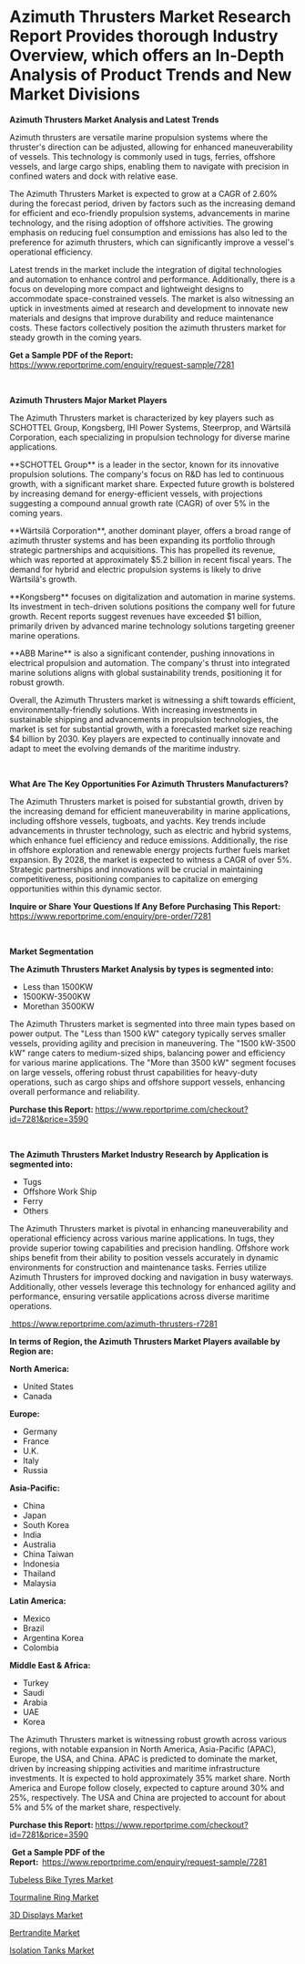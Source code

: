 <p><h1>Azimuth Thrusters Market Research Report Provides thorough Industry Overview, which offers an In-Depth Analysis of Product Trends and New Market Divisions</h1></p><p><strong>Azimuth Thrusters Market Analysis and Latest Trends</strong></p>
<p><p>Azimuth thrusters are versatile marine propulsion systems where the thruster's direction can be adjusted, allowing for enhanced maneuverability of vessels. This technology is commonly used in tugs, ferries, offshore vessels, and large cargo ships, enabling them to navigate with precision in confined waters and dock with relative ease. </p><p>The Azimuth Thrusters Market is expected to grow at a CAGR of 2.60% during the forecast period, driven by factors such as the increasing demand for efficient and eco-friendly propulsion systems, advancements in marine technology, and the rising adoption of offshore activities. The growing emphasis on reducing fuel consumption and emissions has also led to the preference for azimuth thrusters, which can significantly improve a vessel's operational efficiency. </p><p>Latest trends in the market include the integration of digital technologies and automation to enhance control and performance. Additionally, there is a focus on developing more compact and lightweight designs to accommodate space-constrained vessels. The market is also witnessing an uptick in investments aimed at research and development to innovate new materials and designs that improve durability and reduce maintenance costs. These factors collectively position the azimuth thrusters market for steady growth in the coming years.</p></p>
<p><strong>Get a Sample PDF of the Report:&nbsp;</strong> <a href="https://www.reportprime.com/enquiry/request-sample/7281">https://www.reportprime.com/enquiry/request-sample/7281</a></p>
<p>&nbsp;</p>
<p><strong>Azimuth Thrusters Major Market Players</strong></p>
<p><p>The Azimuth Thrusters market is characterized by key players such as SCHOTTEL Group, Kongsberg, IHI Power Systems, Steerprop, and Wärtsilä Corporation, each specializing in propulsion technology for diverse marine applications. </p><p>**SCHOTTEL Group** is a leader in the sector, known for its innovative propulsion solutions. The company's focus on R&D has led to continuous growth, with a significant market share. Expected future growth is bolstered by increasing demand for energy-efficient vessels, with projections suggesting a compound annual growth rate (CAGR) of over 5% in the coming years.</p><p>**Wärtsilä Corporation**, another dominant player, offers a broad range of azimuth thruster systems and has been expanding its portfolio through strategic partnerships and acquisitions. This has propelled its revenue, which was reported at approximately $5.2 billion in recent fiscal years. The demand for hybrid and electric propulsion systems is likely to drive Wärtsilä's growth.</p><p>**Kongsberg** focuses on digitalization and automation in marine systems. Its investment in tech-driven solutions positions the company well for future growth. Recent reports suggest revenues have exceeded $1 billion, primarily driven by advanced marine technology solutions targeting greener marine operations.</p><p>**ABB Marine** is also a significant contender, pushing innovations in electrical propulsion and automation. The company's thrust into integrated marine solutions aligns with global sustainability trends, positioning it for robust growth. </p><p>Overall, the Azimuth Thrusters market is witnessing a shift towards efficient, environmentally-friendly solutions. With increasing investments in sustainable shipping and advancements in propulsion technologies, the market is set for substantial growth, with a forecasted market size reaching $4 billion by 2030. Key players are expected to continually innovate and adapt to meet the evolving demands of the maritime industry.</p></p>
<p>&nbsp;</p>
<p><strong>What Are The Key Opportunities For Azimuth Thrusters Manufacturers?</strong></p>
<p><p>The Azimuth Thrusters market is poised for substantial growth, driven by the increasing demand for efficient maneuverability in marine applications, including offshore vessels, tugboats, and yachts. Key trends include advancements in thruster technology, such as electric and hybrid systems, which enhance fuel efficiency and reduce emissions. Additionally, the rise in offshore exploration and renewable energy projects further fuels market expansion. By 2028, the market is expected to witness a CAGR of over 5%. Strategic partnerships and innovations will be crucial in maintaining competitiveness, positioning companies to capitalize on emerging opportunities within this dynamic sector.</p></p>
<p><strong>Inquire or Share Your Questions If Any Before Purchasing This Report:</strong> <a href="https://www.reportprime.com/enquiry/pre-order/7281">https://www.reportprime.com/enquiry/pre-order/7281</a></p>
<p>&nbsp;</p>
<p><strong>Market Segmentation</strong></p>
<p><strong>The Azimuth Thrusters Market Analysis by types is segmented into:</strong></p>
<p><ul><li>Less than 1500KW</li><li>1500KW-3500KW</li><li>Morethan 3500KW</li></ul></p>
<p><p>The Azimuth Thrusters market is segmented into three main types based on power output. The "Less than 1500 kW" category typically serves smaller vessels, providing agility and precision in maneuvering. The "1500 kW-3500 kW" range caters to medium-sized ships, balancing power and efficiency for various marine applications. The "More than 3500 kW" segment focuses on large vessels, offering robust thrust capabilities for heavy-duty operations, such as cargo ships and offshore support vessels, enhancing overall performance and reliability.</p></p>
<p><strong>Purchase this Report:&nbsp;</strong><a href="https://www.reportprime.com/checkout?id=7281&price=3590">https://www.reportprime.com/checkout?id=7281&price=3590</a></p>
<p>&nbsp;</p>
<p><strong>The Azimuth Thrusters Market Industry Research by Application is segmented into:</strong></p>
<p><ul><li>Tugs</li><li>Offshore Work Ship</li><li>Ferry</li><li>Others</li></ul></p>
<p><p>The Azimuth Thrusters market is pivotal in enhancing maneuverability and operational efficiency across various marine applications. In tugs, they provide superior towing capabilities and precision handling. Offshore work ships benefit from their ability to position vessels accurately in dynamic environments for construction and maintenance tasks. Ferries utilize Azimuth Thrusters for improved docking and navigation in busy waterways. Additionally, other vessels leverage this technology for enhanced agility and performance, ensuring versatile applications across diverse maritime operations.</p></p>
<p><a href="https://www.reportprime.com/azimuth-thrusters-r7281">&nbsp;https://www.reportprime.com/azimuth-thrusters-r7281</a></p>
<p><strong>In terms of Region, the Azimuth Thrusters Market Players available by Region are:</strong></p>
<p>
    <p> <strong> North America: </strong>
        <ul>
            <li>United States</li>
            <li>Canada</li>
        </ul>
        </p> 
    <p> <strong> Europe: </strong>
        <ul>
            <li>Germany</li>
            <li>France</li>
            <li>U.K.</li>
            <li>Italy</li>
            <li>Russia</li>
        </ul>
        </p> 
    <p> <strong> Asia-Pacific: </strong>
        <ul>
            <li>China</li>
            <li>Japan</li>
            <li>South Korea</li>
            <li>India</li>
            <li>Australia</li>
            <li>China Taiwan</li>
            <li>Indonesia</li>
            <li>Thailand</li>
            <li>Malaysia</li>
        </ul>
        </p> 
    <p> <strong> Latin America: </strong>
        <ul>
            <li>Mexico</li>
            <li>Brazil</li>
            <li>Argentina Korea</li>
            <li>Colombia</li>
        </ul>
        </p> 
    <p> <strong> Middle East & Africa: </strong>
        <ul>
            <li>Turkey</li>
            <li>Saudi</li>
            <li>Arabia</li>
            <li>UAE</li>
            <li>Korea</li>
        </ul>
    </p>
    </p>
<p><p>The Azimuth Thrusters market is witnessing robust growth across various regions, with notable expansion in North America, Asia-Pacific (APAC), Europe, the USA, and China. APAC is predicted to dominate the market, driven by increasing shipping activities and maritime infrastructure investments. It is expected to hold approximately 35% market share. North America and Europe follow closely, expected to capture around 30% and 25%, respectively. The USA and China are projected to account for about 5% and 5% of the market share, respectively.</p></p>
<p><strong>Purchase this Report: </strong><a href="https://www.reportprime.com/checkout?id=7281&price=3590">https://www.reportprime.com/checkout?id=7281&price=3590</a></p>
<p>&nbsp;<strong>Get a Sample PDF of the Report:&nbsp;&nbsp;</strong><a href="https://www.reportprime.com/enquiry/request-sample/7281">https://www.reportprime.com/enquiry/request-sample/7281</a></p>
<p><strong></strong></p>
<p><p><a href="https://medium.com/@skylareaver78567/global-tubeless-bike-tyres-market-trends-and-innovations-a-forward-looking-analysis-2024-2031-4ef4999a1827">Tubeless Bike Tyres Market</a></p><p><a href="https://issuu.com/reportprime-2/docs/tourmaline-ring-market-size-2030.pp_2b5ef99f81eed4">Tourmaline Ring Market</a></p><p><a href="https://www.linkedin.com/pulse/global-3d-displays-market-focus-product-type-liquid-emitting-bfpne?trackingId=bXD2UpT5TC%2BKR3uxgTFHTw%3D%3D">3D Displays Market</a></p><p><a href="https://issuu.com/reportprime-2/docs/bertrandite-market-size-2030.pptx_570363c45455be">Bertrandite Market</a></p><p><a href="https://medium.com/@nathan.skinner8798456/navigating-the-global-isolation-tanks-market-from-trends-to-strategy-for-period-from-2024-to-2031-0ab1d3bb272a">Isolation Tanks Market</a></p></p>